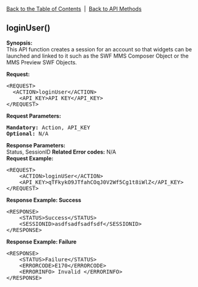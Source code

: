 <a href="/1.3/README.md">Back to the Table of Contents</a>&nbsp;&nbsp;|&nbsp;&nbsp;<a href="API_FUNCTIONS.md">Back to API Methods</a>
<h2>loginUser()</h2>
<p><strong>Synopsis:</strong><br />
This API function creates a session for an account so that widgets can be launched and linked to it such as the SWF MMS Composer Object or the MMS Preview SWF Objects.</p>
<div><strong>Request:</strong></div>
<pre>&lt;REQUEST&gt;
  &lt;ACTION&gt;loginUser&lt;/ACTION&gt;
	&lt;API_KEY&gt;API KEY&lt;/API_KEY&gt;
&lt;/REQUEST&gt;</pre>
<div><strong>Request Parameters:</strong></div>
<pre><strong>Mandatory:</strong> Action, API_KEY
<strong>Optional:</strong> N/A</pre>
<strong>Response Parameters:</strong><br />
Status, SessionID    
<strong>Related Error codes:</strong> 
N/A
<div><strong>Request Example:</strong></div>
<pre>&lt;REQUEST&gt;
	&lt;ACTION&gt;loginUSer&lt;/ACTION&gt;
	&lt;API_KEY&gt;qTFkykO9JTfahCOqJ0V2Wf5Cg1t8iWlZ&lt;/API_KEY&gt;
&lt;/REQUEST&gt;</pre>
<div><strong>Response Example: Success</strong></div>
<pre>&lt;RESPONSE&gt;
	&lt;STATUS&gt;Success&lt;/STATUS&gt;
	&lt;SESSIONID&gt;asdfsadfsadfsdf&lt;/SESSIONID&gt;
&lt;/RESPONSE&gt;</pre>
<div><strong>Response Example: Failure</strong></div>
<pre>&lt;RESPONSE&gt;
	&lt;STATUS&gt;Failure&lt;/STATUS&gt;
	&lt;ERRORCODE&gt;E170&lt;/ERRORCODE&gt;
	&lt;ERRORINFO&gt; Invalid &lt;/ERRORINFO&gt;
&lt;/RESPONSE&gt;</pre>
